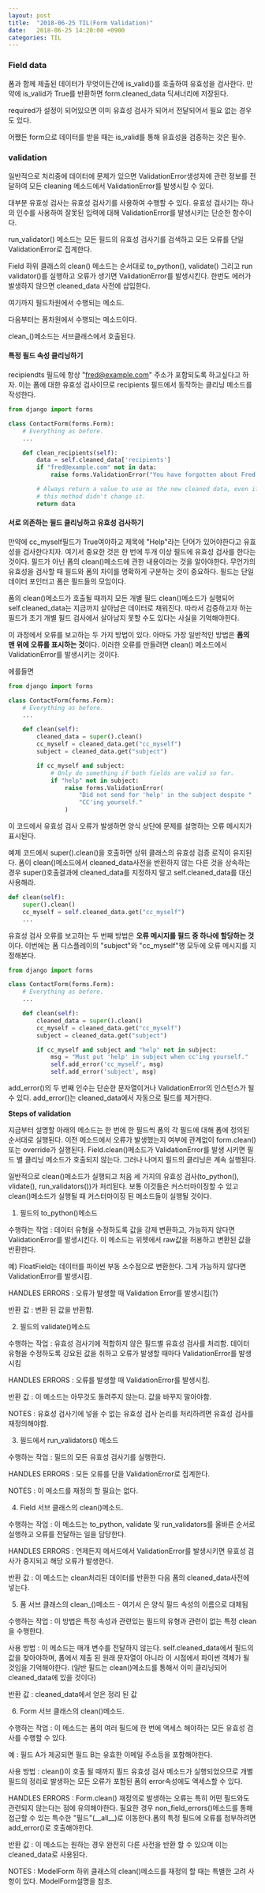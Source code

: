 ```yaml
---
layout: post
title:  "2018-06-25 TIL(Form Validation)"
date:   2018-06-25 14:20:00 +0900
categories: TIL
---
```


### Field data

폼과 함께 제출된 데이터가 무엇이든간에 is\_valid()를 호출하여 유효성을 검사한다. 만약에 is\_valid가 True를 반환하면 form.cleaned_data 딕셔너리에 저장된다.

required가 설정이 되어있으면 이미 유효성 검사가 되어서 전달되어서 필요 없는 경우도 있다. 

어쨌든 form으로 데이터를 받을 때는 is\_valid를 통해 유효성을 검증하는 것은 필수.


### validation

일반적으로 처리중에 데이터에 문제가 있으면 ValidationError생성자에 관련 정보를 전달하여 모든 cleaning 메소드에서 ValidationError를 발생시킬 수 있다.

대부분 유효성 검사는 유효성 검사기를 사용하여 수행할 수 있다. 유효성 검사기는 하나의 인수를 사용하여 잘못된 입력에 대해 ValidationError를 발생시키는 단순한 함수이다.

run_validator() 메소드는 모든 필드의 유효성 검사기를 검색하고 모든 오류를 단일 ValidationError로 집계한다.

Field 하위 클래스의 clean() 메소드는 순서대로 to\_python(), validate() 그리고 run validator()를 실행하고 오류가 생기면 ValidationError를 발생시킨다. 한번도 에러가 발생하지 않으면 cleaned\_data 사전에 삽입한다.

여기까지 필드차원에서 수행되는 메소드.

다음부터는 폼차원에서 수행되는 메소드이다.

clean_<fieldname>()메소드는 서브클래스에서 호출된다. 

#### 특정 필드 속성 클리닝하기

recipiendts 필드에 항상 "fred@example.com" 주소가 포함되도록 하고싶다고 하자. 이는 폼에 대한 유효성 검사이므로 recipients 필드에서 동작하는 클리닝 메소드를 작성한다.

```python
from django import forms

class ContactForm(forms.Form):
    # Everything as before.
    ...

    def clean_recipients(self):
        data = self.cleaned_data['recipients']
        if "fred@example.com" not in data:
            raise forms.ValidationError("You have forgotten about Fred!")

        # Always return a value to use as the new cleaned data, even if
        # this method didn't change it.
        return data
```

#### 서로 의존하는 필드 클리닝하고 유효성 검사하기

만약에 cc_myself필드가 True여야하고 제목에 "Help"라는 단어가 있어야한다고 유효성을 검사한다치자. 여기서 중요한 것은 한 번에 두개 이상 필드에 유효성 검사를 한다는 것이다. 필드가 아닌 폼의 clean()메소드에 관한 내용이라는 것을 알아야한다. 무언가의 유효성을 검사할 때 필드와 폼의 차이를 명확하게 구분하는 것이 중요하다. 필드는 단일 데이터 포인터고 폼은 필드들의 모임이다.

폼의 clean()메소드가 호출될 때까지 모든 개별 필드 clean()메소드가 실행되어 self.cleaned_data는 지금까지 살아남은 데이터로 채워진다. 따라서 검증하고자 하는 필드가 초기 개별 필드 검사에서 살아남지 못할 수도 있다는 사실을 기억해야한다.

이 과정에서 오류를 보고하는 두 가지 방법이 있다. 아마도 가장 일반적인 방법은 **폼의 맨 위에 오류를 표시하는 것**이다. 이러한 오류를 만들려면 clean() 메소드에서 ValidationError를 발생시키는 것이다.

에를들면

```python
from django import forms

class ContactForm(forms.Form):
    # Everything as before.
    ...

    def clean(self):
        cleaned_data = super().clean()
        cc_myself = cleaned_data.get("cc_myself")
        subject = cleaned_data.get("subject")

        if cc_myself and subject:
            # Only do something if both fields are valid so far.
            if "help" not in subject:
                raise forms.ValidationError(
                    "Did not send for 'help' in the subject despite "
                    "CC'ing yourself."
                )
```

이 코드에서 유효성 검사 오류가 발생하면 양식 상단에 문제를 설명하는 오류 메시지가 표시된다.

예제 코드에서 super().clean()을 호출하면 상위 클래스의 유효성 검증 로직이 유지된다. 폼이 clean()메소드에서 cleaned\_data사전을 반환하지 않는 다른 것을 상속하는 경우 super()호출결과에 cleaned\_data를 지정하지 말고 self.cleaned_data를 대신 사용해라.

```python
def clean(self):
    super().clean()
    cc_myself = self.cleaned_data.get("cc_myself")
    ...
```

유효성 검사 오류를 보고하는 두 번째 방법은 **오류 메시지를 필드 중 하나에 할당하는 것**이다. 이번에는 폼 디스플레이의 "subject"와 "cc\_myself"행 모두에 오류 메시지를 지정해본다.

```python
from django import forms

class ContactForm(forms.Form):
    # Everything as before.
    ...

    def clean(self):
        cleaned_data = super().clean()
        cc_myself = cleaned_data.get("cc_myself")
        subject = cleaned_data.get("subject")

        if cc_myself and subject and "help" not in subject:
            msg = "Must put 'help' in subject when cc'ing yourself."
            self.add_error('cc_myself', msg)
            self.add_error('subject', msg)
```

add_error()의 두 번째 인수는 단순한 문자열이거나 ValidationError의 인스턴스가 될 수 있다. add\_error()는 cleaned\_data에서 자동으로 필드를 제거한다.


**Steps of validation**

지금부터 설명할 아래의 메소드는 한 번에 한 필드씩  폼의 각 필드에 대해 폼에 정의된 순서대로 실행된다. 이전 메소드에서 오류가 발생했는지 여부에 관계없이 form.clean() 또는 override가 실행된다. Field.clean()메소드가 ValidationError를 발생 시키면 필드 별 클리닝 메소드가 호출되지 않는다. 그러나 나머지 필드의 클리닝은 계속 실행된다.

일반적으로 clean()메소드가 실행되고 처음 세 가지의 유효성 검사(to_python(), vlidate(), run_validators())가 처리된다. 보통 이것들은 커스터마이징할 수 있고 clean()메소드가 실행될 때 커스터마이징 된 메소드들이 실행될 것이다.

1. 필드의 to_python()메소드

수행하는 작업 : 데이터 유형을 수정하도록 값을 강제 변환하고, 가능하지 않다면 ValidationError를 발생시킨다. 이 메소드는 위젯에서 raw값을 허용하고 변환된 값을 반환한다.

예) FloatField는 데이터를 파이썬 부동 소수점으로 변환한다. 그게 가능하지 않다면 ValidationError를 발생시킴.

HANDLES ERRORS : 오류가 발생할 때 Validation Error를 발생시킴(?)

반환 값 : 변환 된 값을 반환함.


2. 필드의 validate()메소드

수행하는 작업 : 유효성 검사기에 적합하지 않은 필드별 유효성 검사를 처리함. 데이터 유형을 수정하도록 강요된 값을 취하고 오류가 발생할 때마다 ValidationError를 발생시킴

HANDLES ERRORS : 오류를 발생할 때 ValidationError를 발생시킴.

반환 값 : 이 메소드는 아무것도 돌려주지 않는다. 값을 바꾸지 말아야함.

NOTES : 유효성 검사기에 넣을 수 없는 유효성 검사 논리를 처리하려면 유효성 검사를 재정의해야함.

3. 필드에서 run_validators() 메소드

수행하는 작업 : 필드의 모든 유효성 검사기를 실행한다.

HANDLES ERRORS : 모든 오류를 단을 ValidationError로 집계한다.

NOTES : 이 메소드를 재정의 할 필요는 없다.

4. Field 서브 클래스의 clean()메소드.

수행하는 작업 : 이 메소드는 to_python, validate 및 run_validators를 올바른 순서로 실행하고 오류를 전달하는 일을 담당한다.

HANDLES ERRORS : 언제든지 메서드에서 ValidationError를 발생시키면 유효성 검사가 중지되고 해당 오류가 발생한다.

반환 값 : 이 메소드는 clean처리된 데이터를 반환한 다음 폼의 cleaned_data사전에 넣는다.

5. 폼 서브 클래스의 clean_<fieldname>()메소드 - 여기서 <fieldname>은 양식 필드 속성의 이름으로 대체됨

수행하는 작업 : 이 방법은 특정 속성과 관련있는 필드의 유형과 관련이 없는 특정 clean을 수행한다.

사용 방법 : 이 메소드는 매개 변수를 전달하지 않는다. self.cleaned\_data에서 필드의 값을 찾아야하며, 폼에서 제출 된 원래 문자열이 아니라 이 시점에서 파이썬 객체가 될 것임을 기억해야한다. (일반 필드는 clean()메소드를 통해서 이미 클리닝되어 cleaned\_data에 있을 것이다)

반환 값 : cleaned_data에서 얻은 정리 된 값 

6. Form 서브 클래스의 clean()메소드.

수행하는 작업 : 이 메소드는 폼의 여러 필드에 한 번에 액세스 해야하는 모든 유효성 검사를 수행할 수 있다.

예 : 필드 A가 제공되면 필드 B는 유효한 이메일 주소등을 포함해야한다.

사용 방법 : clean()이 호출 될 때까지 필드 유효성 검사 메소드가 실행되었으므로 개별 필드의 정리로 발생하는 모든 오류가 포함된 폼의 error속성에도 액세스할 수 있다.

HANDLES ERRORS : Form.clean() 재정의로 발생하는 오류는 특히 어떤 필드와도 관련되지 않는다는 점에 유의해야한다. 필요한 경우 non\_field\_errors()메소드를 통해 접근할 수 있는 특수한 "필드"(\_\_all\_\_)로 이동한다.폼의 특정 필드에 오류를 첨부하려면 add_error()로 호출해야한다.

반환 값 : 이 메소드는 원하는 경우 완전히 다른 사전을 반환 할 수 있으며 이는 cleaned_data로 사용된다.

NOTES : ModelForm 하위 클래스의 clean()메소드를 재정의 할 때는 특별한 고려 사항이 있다. ModelForm설명을 참조.